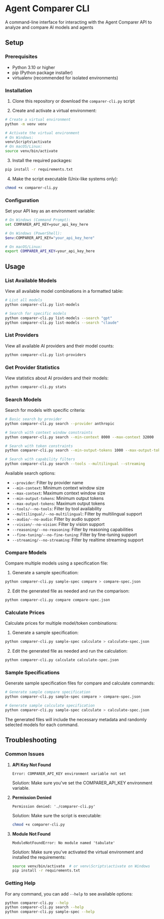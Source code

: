 # Agent Comparer CLI

A command-line interface for interacting with the Agent Comparer API to analyze and compare AI models and agents

## Setup

### Prerequisites

- Python 3.10 or higher
- pip (Python package installer)
- virtualenv (recommended for isolated environments)

### Installation

1. Clone this repository or download the `comparer-cli.py` script

2. Create and activate a virtual environment:

```bash
# Create a virtual environment
python -m venv venv

# Activate the virtual environment
# On Windows:
venv\Scripts\activate
# On macOS/Linux:
source venv/bin/activate
```

3. Install the required packages:
```bash
pip install -r requirements.txt
```

4. Make the script executable (Unix-like systems only):
```bash
chmod +x comparer-cli.py
```

### Configuration

Set your API key as an environment variable:

```bash
# On Windows (Command Prompt):
set COMPARER_API_KEY=your_api_key_here

# On Windows (PowerShell):
$env:COMPARER_API_KEY="your_api_key_here"

# On macOS/Linux:
export COMPARER_API_KEY=your_api_key_here
```

## Usage

### List Available Models

View all available model combinations in a formatted table:

```bash
# List all models
python comparer-cli.py list-models

# Search for specific models
python comparer-cli.py list-models --search "gpt"
python comparer-cli.py list-models --search "claude"
```

### List Providers

View all available AI providers and their model counts:

```bash
python comparer-cli.py list-providers
```

### Get Provider Statistics

View statistics about AI providers and their models:

```bash
python comparer-cli.py stats
```

### Search Models

Search for models with specific criteria:

```bash
# Basic search by provider
python comparer-cli.py search --provider anthropic

# Search with context window constraints
python comparer-cli.py search --min-context 8000 --max-context 32000

# Search with token constraints
python comparer-cli.py search --min-output-tokens 1000 --max-output-tokens 4000

# Search with capability filters
python comparer-cli.py search --tools --multilingual --streaming
```

Available search options:
- `--provider`: Filter by provider name
- `--min-context`: Minimum context window size
- `--max-context`: Maximum context window size
- `--min-output-tokens`: Minimum output tokens
- `--max-output-tokens`: Maximum output tokens
- `--tools/--no-tools`: Filter by tool availability
- `--multilingual/--no-multilingual`: Filter by multilingual support
- `--audio/--no-audio`: Filter by audio support
- `--vision/--no-vision`: Filter by vision support
- `--reasoning/--no-reasoning`: Filter by reasoning capabilities
- `--fine-tuning/--no-fine-tuning`: Filter by fine-tuning support
- `--streaming/--no-streaming`: Filter by realtime streaming support

### Compare Models

Compare multiple models using a specification file:

1. Generate a sample specification:
```bash
python comparer-cli.py sample-spec compare > compare-spec.json
```

2. Edit the generated file as needed and run the comparison:
```bash
python comparer-cli.py compare compare-spec.json
```

### Calculate Prices

Calculate prices for multiple model/token combinations:

1. Generate a sample specification:
```bash
python comparer-cli.py sample-spec calculate > calculate-spec.json
```

2. Edit the generated file as needed and run the calculation:
```bash
python comparer-cli.py calculate calculate-spec.json
```

### Sample Specifications

Generate sample specification files for compare and calculate commands:

```bash
# Generate sample compare specification
python comparer-cli.py sample-spec compare > compare-spec.json

# Generate sample calculate specification
python comparer-cli.py sample-spec calculate > calculate-spec.json
```

The generated files will include the necessary metadata and randomly selected models for each command.

## Troubleshooting

### Common Issues

1. **API Key Not Found**
   ```
   Error: COMPARER_API_KEY environment variable not set
   ```
   Solution: Make sure you've set the COMPARER_API_KEY environment variable.

2. **Permission Denied**
   ```
   Permission denied: './comparer-cli.py'
   ```
   Solution: Make sure the script is executable:
   ```bash
   chmod +x comparer-cli.py
   ```

3. **Module Not Found**
   ```
   ModuleNotFoundError: No module named 'tabulate'
   ```
   Solution: Make sure you've activated the virtual environment and installed the requirements:
   ```bash
   source venv/bin/activate  # or venv\Scripts\activate on Windows
   pip install -r requirements.txt
   ```

### Getting Help

For any command, you can add `--help` to see available options:

```bash
python comparer-cli.py --help
python comparer-cli.py search --help
python comparer-cli.py sample-spec --help
```


